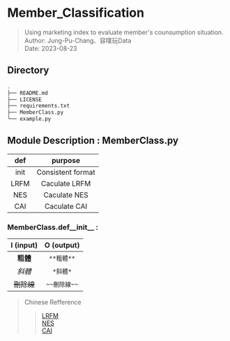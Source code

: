 # Member_Classification
> Using marketing index to evaluate member's counsumption situation.  
> Author: Jung-Pu-Chang、容噗玩Data  
> Date: 2023-08-23 

## Directory

```bash
.
├── README.md
├── LICENSE
├── requirements.txt
├── MemberClass.py
└── example.py
```

## Module Description : MemberClass.py
| def  | purpose |
|:------:|:-------:|
| init | Consistent format | 
| LRFM | Caculate LRFM     | 
| NES  | Caculate NES      |
| CAI  | Caculate CAI      |

### MemberClass.def__init__ : 
|  I (input) | O (output) |
|:----------:|:------------:|
|  **粗體**  |  `**粗體**`  |
|   *斜體*   |   `*斜體*`   |
| ~~刪除線~~ | `~~刪除線~~` |

> Chinese Refference 
>> [LRFM](https://tpl.ncl.edu.tw/NclService/pdfdownload?filePath=lV8OirTfsslWcCxIpLbUfqNJzW0J_5fY1AiPKrbU3_wbb2K0Ts9M4JxzFjBu1X1A&imgType=Bn5sH4BGpJw=&key=aAlnA0ah-t7Oq36Cwm4PtTrdg8Lw2BhvkLlDtTfcMr8eVVU9OyINO4qBZJhLTxWd&xmlId=0006815221)  
>> [NES](https://vocus.cc/article/5dce1d50fd8978000159e446)  
>> [CAI](https://ezorderly.com/blog/2020/08/31/CAI/)
